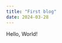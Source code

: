 ```yaml
---
title: "First blog"
date: 2024-03-28
---
```

Hello, World!
<div id="utterances">
  <script src="https://utteranc.es/client.js"
          repo="BurningZilch/BurningZilch.github.io"
          issue-term="pathname"
          theme="github-light"
          crossorigin="anonymous"
          async>
  </script>
</div>


